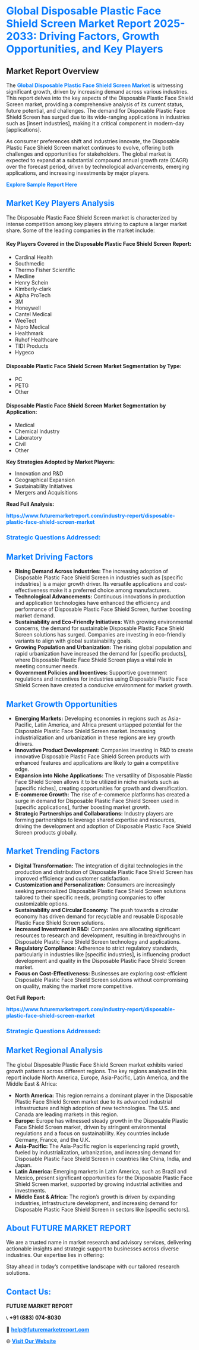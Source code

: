 <h1 style="color: #007BFF;">Global Disposable Plastic Face Shield Screen Market Report 2025-2033: Driving Factors, Growth Opportunities, and Key Players</h1>

<section id="overview">
<h2>Market Report Overview</h2>
<p>The <a href="https://www.futuremarketreport.com/industry-report/disposable-plastic-face-shield-screen-market" style="color: #007BFF; text-decoration: none;"><strong>Global Disposable Plastic Face Shield Screen Market</strong></a> is witnessing significant growth, driven by increasing demand across various industries. This report delves into the key aspects of the Disposable Plastic Face Shield Screen market, providing a comprehensive analysis of its current status, future potential, and challenges. The demand for Disposable Plastic Face Shield Screen has surged due to its wide-ranging applications in industries such as [insert industries], making it a critical component in modern-day [applications].</p>
<p>As consumer preferences shift and industries innovate, the Disposable Plastic Face Shield Screen market continues to evolve, offering both challenges and opportunities for stakeholders. The global market is expected to expand at a substantial compound annual growth rate (CAGR) over the forecast period, driven by technological advancements, emerging applications, and increasing investments by major players.</p>
</section>

<section id="overview">
<p><a href="https://www.futuremarketreport.com/request-sample/reportId=79483" style="color: #007BFF; text-decoration: none;"><strong>Explore Sample Report Here</strong></a></p>
</section>

<section id="key-players">
<h2 style="color: #007BFF;">Market Key Players Analysis</h2>
<p>The Disposable Plastic Face Shield Screen market is characterized by intense competition among key players striving to capture a larger market share. Some of the leading companies in the market include:</p>
<h4>Key Players Covered in the Disposable Plastic Face Shield Screen Report:</h4>
<ul><li>Cardinal Health</li><li>Southmedic</li><li>Thermo Fisher Scientific</li><li>Medline</li><li>Henry Schein</li><li>Kimberly-clark</li><li>Alpha ProTech</li><li>3M</li><li>Honeywell</li><li>Cantel Medical</li><li>WeeTect</li><li>Nipro Medical</li><li>Healthmark</li><li>Ruhof Healthcare</li><li>TIDI Products</li><li>Hygeco</li></ul>
<h4>Disposable Plastic Face Shield Screen Market Segmentation by Type:</h4>
<ul><li>PC</li><li>PETG</li><li>Other</li></ul>

<h4>Disposable Plastic Face Shield Screen Market Segmentation by Application:</h4>
<ul><li>Medical</li><li>Chemical Industry</li><li>Laboratory</li><li>Civil</li><li>Other</li></ul>
<p><strong>Key Strategies Adopted by Market Players:</strong></p>
<ul>
<li>Innovation and R&D</li>
<li>Geographical Expansion</li>
<li>Sustainability Initiatives</li>
<li>Mergers and Acquisitions</li>
</ul>
</section>

<section>
<p><strong>Read Full Analysis: </strong></p><a href="https://www.futuremarketreport.com/industry-report/disposable-plastic-face-shield-screen-market" style="color: #007BFF; text-decoration: none;"><strong>https://www.futuremarketreport.com/industry-report/disposable-plastic-face-shield-screen-market</strong></a>
<h3 style="color: #007BFF;">Strategic Questions Addressed:</h3>
</section>

<section id="driving-factors">
<h2 style="color: #007BFF;">Market Driving Factors</h2>
<ul>
<li><strong>Rising Demand Across Industries:</strong> The increasing adoption of Disposable Plastic Face Shield Screen in industries such as [specific industries] is a major growth driver. Its versatile applications and cost-effectiveness make it a preferred choice among manufacturers.</li>
<li><strong>Technological Advancements:</strong> Continuous innovations in production and application technologies have enhanced the efficiency and performance of Disposable Plastic Face Shield Screen, further boosting market demand.</li>
<li><strong>Sustainability and Eco-Friendly Initiatives:</strong> With growing environmental concerns, the demand for sustainable Disposable Plastic Face Shield Screen solutions has surged. Companies are investing in eco-friendly variants to align with global sustainability goals.</li>
<li><strong>Growing Population and Urbanization:</strong> The rising global population and rapid urbanization have increased the demand for [specific products], where Disposable Plastic Face Shield Screen plays a vital role in meeting consumer needs.</li>
<li><strong>Government Policies and Incentives:</strong> Supportive government regulations and incentives for industries using Disposable Plastic Face Shield Screen have created a conducive environment for market growth.</li>
</ul>
</section>

<section id="growth-opportunities">
<h2 style="color: #007BFF;">Market Growth Opportunities</h2>
<ul>
<li><strong>Emerging Markets:</strong> Developing economies in regions such as Asia-Pacific, Latin America, and Africa present untapped potential for the Disposable Plastic Face Shield Screen market. Increasing industrialization and urbanization in these regions are key growth drivers.</li>
<li><strong>Innovative Product Development:</strong> Companies investing in R&D to create innovative Disposable Plastic Face Shield Screen products with enhanced features and applications are likely to gain a competitive edge.</li>
<li><strong>Expansion into Niche Applications:</strong> The versatility of Disposable Plastic Face Shield Screen allows it to be utilized in niche markets such as [specific niches], creating opportunities for growth and diversification.</li>
<li><strong>E-commerce Growth:</strong> The rise of e-commerce platforms has created a surge in demand for Disposable Plastic Face Shield Screen used in [specific applications], further boosting market growth.</li>
<li><strong>Strategic Partnerships and Collaborations:</strong> Industry players are forming partnerships to leverage shared expertise and resources, driving the development and adoption of Disposable Plastic Face Shield Screen products globally.</li>
</ul>
</section>

<section id="trending-factors">
<h2 style="color: #007BFF;">Market Trending Factors</h2>
<ul>
<li><strong>Digital Transformation:</strong> The integration of digital technologies in the production and distribution of Disposable Plastic Face Shield Screen has improved efficiency and customer satisfaction.</li>
<li><strong>Customization and Personalization:</strong> Consumers are increasingly seeking personalized Disposable Plastic Face Shield Screen solutions tailored to their specific needs, prompting companies to offer customizable options.</li>
<li><strong>Sustainability and Circular Economy:</strong> The push towards a circular economy has driven demand for recyclable and reusable Disposable Plastic Face Shield Screen solutions.</li>
<li><strong>Increased Investment in R&D:</strong> Companies are allocating significant resources to research and development, resulting in breakthroughs in Disposable Plastic Face Shield Screen technology and applications.</li>
<li><strong>Regulatory Compliance:</strong> Adherence to strict regulatory standards, particularly in industries like [specific industries], is influencing product development and quality in the Disposable Plastic Face Shield Screen market.</li>
<li><strong>Focus on Cost-Effectiveness:</strong> Businesses are exploring cost-efficient Disposable Plastic Face Shield Screen solutions without compromising on quality, making the market more competitive.</li>
</ul>
</section>

<section>
<p><strong>Get Full Report: </strong></p><a href="https://www.futuremarketreport.com/industry-report/disposable-plastic-face-shield-screen-market" style="color: #007BFF; text-decoration: none;"><strong>https://www.futuremarketreport.com/industry-report/disposable-plastic-face-shield-screen-market</strong></a>
<h3 style="color: #007BFF;">Strategic Questions Addressed:</h3>
</section>


<section id="regional-analysis">
<h2 style="color: #007BFF;">Market Regional Analysis</h2>
<p>The global Disposable Plastic Face Shield Screen market exhibits varied growth patterns across different regions. The key regions analyzed in this report include North America, Europe, Asia-Pacific, Latin America, and the Middle East & Africa:</p>
<ul>
<li><strong>North America:</strong> This region remains a dominant player in the Disposable Plastic Face Shield Screen market due to its advanced industrial infrastructure and high adoption of new technologies. The U.S. and Canada are leading markets in this region.</li>
<li><strong>Europe:</strong> Europe has witnessed steady growth in the Disposable Plastic Face Shield Screen market, driven by stringent environmental regulations and a focus on sustainability. Key countries include Germany, France, and the U.K.</li>
<li><strong>Asia-Pacific:</strong> The Asia-Pacific region is experiencing rapid growth, fueled by industrialization, urbanization, and increasing demand for Disposable Plastic Face Shield Screen in countries like China, India, and Japan.</li>
<li><strong>Latin America:</strong> Emerging markets in Latin America, such as Brazil and Mexico, present significant opportunities for the Disposable Plastic Face Shield Screen market, supported by growing industrial activities and investments.</li>
<li><strong>Middle East & Africa:</strong> The region’s growth is driven by expanding industries, infrastructure development, and increasing demand for Disposable Plastic Face Shield Screen in sectors like [specific sectors].</li>
</ul>
</section>

<footer>
<h2 style="color: #007BFF;">About FUTURE MARKET REPORT</h2>
<p>We are a trusted name in market research and advisory services, delivering actionable insights and strategic support to businesses across diverse industries. Our expertise lies in offering:</p>

<p>Stay ahead in today’s competitive landscape with our tailored research solutions.</p>

<h2 style="color: #007BFF;">Contact Us:</h2>
<p><strong>FUTURE MARKET REPORT</strong></p>
<p>📞 <strong>+91 (883) 074-8030</strong></p>
<p>📧 <strong><a href="mailto:help@futuremarketreport.com" style="color: #007BFF;">help@futuremarketreport.com</a></strong></p>
<p>🌐 <strong><a href="https://www.futuremarketreport.com/" style="color: #007BFF;">Visit Our Website</a></strong></p>
</footer>